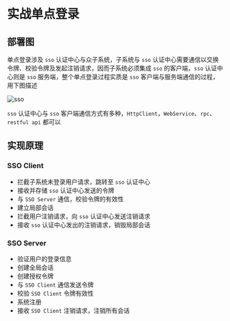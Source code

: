 # 实战单点登录
## 部署图
单点登录涉及 `sso` 认证中心与众子系统，子系统与 `sso` 认证中心需要通信以交换令牌、校验令牌及发起注销请求，因而子系统必须集成 `sso` 的客户端，`sso` 认证中心则是 `sso` 服务端，整个单点登录过程实质是 `sso` 客户端与服务端通信的过程，用下图描述

![sso](https://raw.githubusercontent.com/lll124/document/master/static/zh/spring-cloud-itoken-codeing/20-001.png)

`sso` 认证中心与 `sso` 客户端通信方式有多种，`HttpClient`，`WebService`、`rpc`、`restful api` 都可以

## 实现原理
### SSO Client
- 拦截子系统未登录用户请求，跳转至 `sso` 认证中心
- 接收并存储 `sso` 认证中心发送的令牌
- 与 `SSO Server` 通信，校验令牌的有效性
- 建立局部会话
- 拦截用户注销请求，向 `sso` 认证中心发送注销请求
- 接收 `sso` 认证中心发出的注销请求，销毁局部会话

### SSO Server
- 验证用户的登录信息
- 创建全局会话
- 创建授权令牌
- 与 `SSO Client` 通信发送令牌
- 校验 `SSO Client` 令牌有效性
- 系统注册
- 接收 `SSO Client` 注销请求，注销所有会话